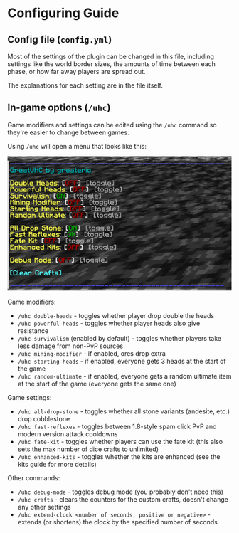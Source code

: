 # Configuring Guide

## Config file (`config.yml`)

Most of the settings of the plugin can be changed in this file,
including settings like the world border sizes, the amounts of time between each phase, or how far away players are spread out.

The explanations for each setting are in the file itself.

## In-game options (`/uhc`)

Game modifiers and settings can be edited using the `/uhc` command so they're easier to change between games.

Using `/uhc` will open a menu that looks like this:

![](assets/uhcPanel.png)

Game modifiers:

- `/uhc double-heads` - toggles whether player drop double the heads
- `/uhc powerful-heads` - toggles whether player heads also give resistance
- `/uhc survivalism` (enabled by default) - toggles whether players take less damage from non-PvP sources
- `/uhc mining-modifier` - if enabled, ores drop extra
- `/uhc starting-heads` - if enabled, everyone gets 3 heads at the start of the game
- `/uhc random-ultimate` - if enabled, everyone gets a random ultimate item at the start of the game (everyone gets the same one)

Game settings:

- `/uhc all-drop-stone` - toggles whether all stone variants (andesite, etc.) drop cobblestone
- `/uhc fast-reflexes` - toggles between 1.8-style spam click PvP and modern version attack cooldowns
- `/uhc fate-kit` - toggles whether players can use the fate kit (this also sets the max number of dice crafts to unlimited)
- `/uhc enhanced-kits` - toggles whether the kits are enhanced (see the kits guide for more details)

Other commands:

- `/uhc debug-mode` - toggles debug mode (you probably don't need this)
- `/uhc crafts` - clears the counters for the custom crafts, doesn't change any other settings
- `/uhc extend-clock <number of seconds, positive or negative>` - extends (or shortens) the clock by the specified number of seconds
